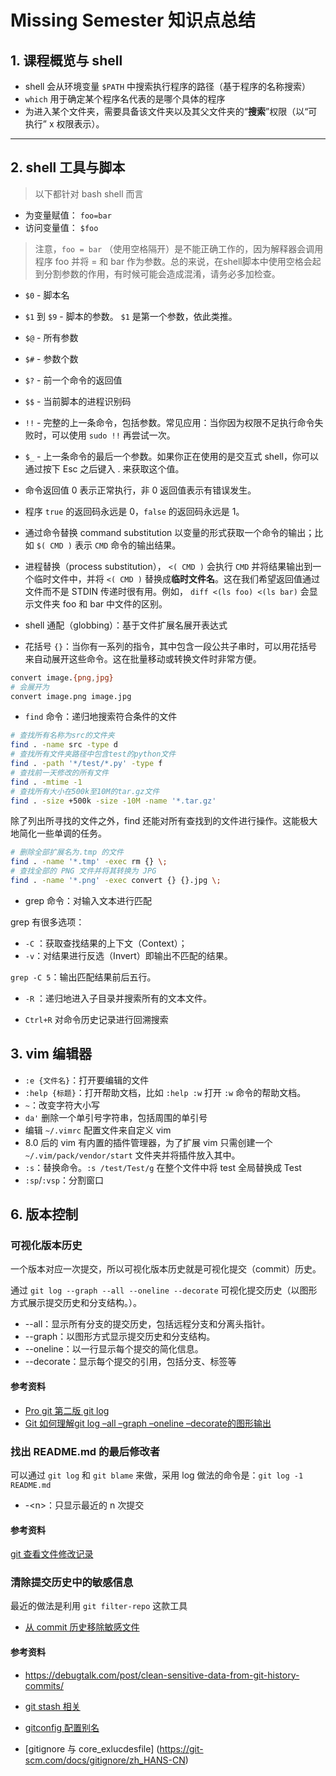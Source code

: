 # Missing Semester 知识点总结

## 1. 课程概览与 shell

- shell 会从环境变量 `$PATH` 中搜索执行程序的路径（基于程序的名称搜索）
- `which` 用于确定某个程序名代表的是哪个具体的程序
- 为进入某个文件夹，需要具备该文件夹以及其父文件夹的“**搜索**”权限（以“可执行” x 权限表示）。

---

## 2. shell 工具与脚本

> 以下都针对 bash shell 而言

- 为变量赋值： `foo=bar`
- 访问变量值： `$foo`

> 注意，`foo = bar` （使用空格隔开）是不能正确工作的，因为解释器会调用程序 foo 并将 = 和 bar 作为参数。总的来说，在shell脚本中使用空格会起到分割参数的作用，有时候可能会造成混淆，请务必多加检查。

- `$0` - 脚本名
- `$1` 到 `$9` - 脚本的参数。 `$1` 是第一个参数，依此类推。
- `$@` - 所有参数
- `$#` - 参数个数
- `$?` - 前一个命令的返回值
- `$$` - 当前脚本的进程识别码
- `!!` - 完整的上一条命令，包括参数。常见应用：当你因为权限不足执行命令失败时，可以使用 `sudo !!` 再尝试一次。
- `$_` - 上一条命令的最后一个参数。如果你正在使用的是交互式 shell，你可以通过按下 Esc 之后键入 . 来获取这个值。

- 命令返回值 0 表示正常执行，非 0 返回值表示有错误发生。

- 程序 `true` 的返回码永远是 0，`false` 的返回码永远是 1。

- 通过命令替换 command substitution 以变量的形式获取一个命令的输出；比如 `$( CMD )` 表示 `CMD` 命令的输出结果。

- 进程替换（process substitution）， `<( CMD )` 会执行 `CMD` 并将结果输出到一个临时文件中，并将 `<( CMD )` 替换成**临时文件名**。这在我们希望返回值通过文件而不是 STDIN 传递时很有用。例如， `diff <(ls foo) <(ls bar)` 会显示文件夹 foo 和 bar 中文件的区别。

- shell 通配（globbing）：基于文件扩展名展开表达式
- 花括号 `{}`：当你有一系列的指令，其中包含一段公共子串时，可以用花括号来自动展开这些命令。这在批量移动或转换文件时非常方便。

```bash
convert image.{png,jpg}
# 会展开为
convert image.png image.jpg
```

- `find` 命令：递归地搜索符合条件的文件

```bash
# 查找所有名称为src的文件夹
find . -name src -type d
# 查找所有文件夹路径中包含test的python文件
find . -path '*/test/*.py' -type f
# 查找前一天修改的所有文件
find . -mtime -1
# 查找所有大小在500k至10M的tar.gz文件
find . -size +500k -size -10M -name '*.tar.gz'
```

除了列出所寻找的文件之外，find 还能对所有查找到的文件进行操作。这能极大地简化一些单调的任务。

```bash
# 删除全部扩展名为.tmp 的文件
find . -name '*.tmp' -exec rm {} \;
# 查找全部的 PNG 文件并将其转换为 JPG
find . -name '*.png' -exec convert {} {}.jpg \;
```

- grep 命令：对输入文本进行匹配

grep 有很多选项：

- `-C` ：获取查找结果的上下文（Context）；
- `-v`：对结果进行反选（Invert）即输出不匹配的结果。

`grep -C 5`：输出匹配结果前后五行。

- `-R` ：递归地进入子目录并搜索所有的文本文件。

- `Ctrl+R` 对命令历史记录进行回溯搜索

## 3. vim 编辑器

- `:e {文件名}`：打开要编辑的文件
- `:help {标题}`：打开帮助文档，比如 `:help :w` 打开 `:w` 命令的帮助文档。
- `~`：改变字符大小写
- `da'` 删除一个单引号字符串，包括周围的单引号
- 编辑 `~/.vimrc` 配置文件来自定义 vim
- 8.0 后的 vim 有内置的插件管理器，为了扩展 vim 只需创建一个 `~/.vim/pack/vendor/start` 文件夹并将插件放入其中。
- `:s`：替换命令。`:s /test/Test/g` 在整个文件中将 test 全局替换成 Test
- `:sp`/`:vsp`：分割窗口

## 6. 版本控制

### 可视化版本历史

一个版本对应一次提交，所以可视化版本历史就是可视化提交（commit）历史。

通过 `git log --graph --all --oneline --decorate` 可视化提交历史（以图形方式展示提交历史和分支结构。）。

- --all：显示所有分支的提交历史，包括远程分支和分离头指针。
- --graph：以图形方式显示提交历史和分支结构。
- --oneline：以一行显示每个提交的简化信息。
- --decorate：显示每个提交的引用，包括分支、标签等

#### 参考资料

- [Pro git 第二版 git log](https://git-scm.com/book/zh/v2/Git-%E5%9F%BA%E7%A1%80-%E6%9F%A5%E7%9C%8B%E6%8F%90%E4%BA%A4%E5%8E%86%E5%8F%B2#log_options)
- [Git 如何理解git log –all –graph –oneline –decorate的图形输出](https://geek-docs.com/git/git-questions/740_git_how_to_understand_the_graph_output_of_git_log_all_graph_oneline_decorate.htmlhttps://www.git-scm.com/docs/git-log/zh_HANS-CN)

### 找出 README.md 的最后修改者

可以通过 `git log` 和 `git blame` 来做，采用 log 做法的命令是：`git log -1 README.md`

- -\<n\>：只显示最近的 n 次提交

#### 参考资料

[git 查看文件修改记录](https://geek-docs.com/git/git-questions/41_tk_1705454228.html)

### 清除提交历史中的敏感信息

最近的做法是利用 `git filter-repo` 这款工具

- [从 commit 历史移除敏感文件](https://blog.csdn.net/yuanlaijike/article/details/89879525)

#### 参考资料

- <https://debugtalk.com/post/clean-sensitive-data-from-git-history-commits/>

- [git stash 相关](https://www.cnblogs.com/lifan-fineDay/p/16960584.html)
- [gitconfig 配置别名](https://www.liaoxuefeng.com/wiki/896043488029600/898732837407424)
- [gitignore 与 core_exlucdesfile] (<https://git-scm.com/docs/gitignore/zh_HANS-CN>)
